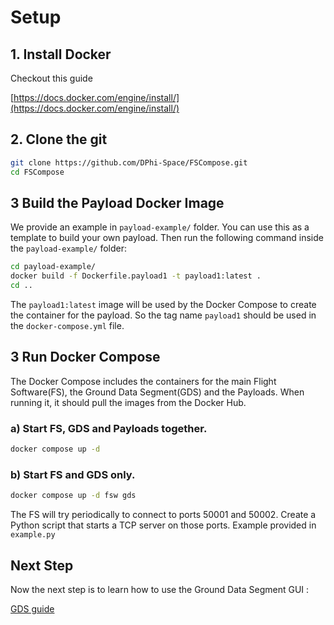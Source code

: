 # Setup


## 1. Install Docker 
Checkout this guide 

[https://docs.docker.com/engine/install/](https://docs.docker.com/engine/install/)

## 2. Clone the git 

   ```bash
   git clone https://github.com/DPhi-Space/FSCompose.git
   cd FSCompose
   ```
   
## 3 Build the Payload Docker Image

We provide an example in `payload-example/` folder. You can use this as a template to build your own payload. Then run the following command inside the `payload-example/` folder:
   ```bash
   cd payload-example/
   docker build -f Dockerfile.payload1 -t payload1:latest .
   cd ..
   ```

The `payload1:latest` image will be used by the Docker Compose to create the container for the payload. So the tag name `payload1` should be used in the `docker-compose.yml` file.


## 3 Run Docker Compose 

The Docker Compose includes the containers for the main Flight Software(FS), the Ground Data Segment(GDS) and the Payloads. When running it, it should pull the images from the Docker Hub.

### a) Start FS, GDS and Payloads together.

   ```bash
   docker compose up -d
   ```

### b) Start FS and GDS only.
   
   ```bash   
   docker compose up -d fsw gds
   ```
      
The FS will try periodically to connect to ports 50001 and 50002. Create a Python script that starts a TCP server on those ports. Example provided in `example.py`

## Next Step

Now the next step is to learn how to use the Ground Data Segment GUI : 

[GDS guide](./gds.md)